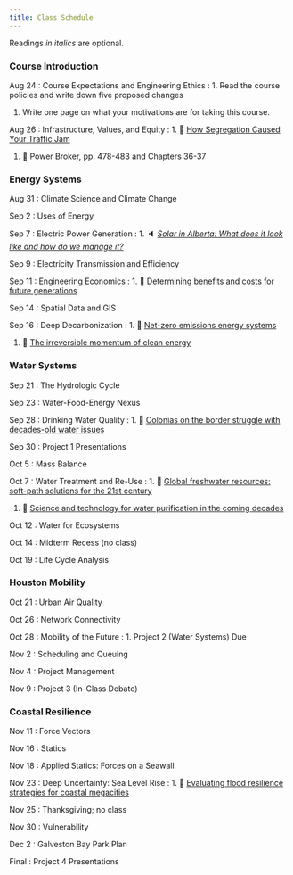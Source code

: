 ```yaml
---
title: Class Schedule
---
```


Readings *in italics* are optional.

### Course Introduction

Aug 24
: Course Expectations and Engineering Ethics
: 1. Read the course policies and write down five proposed changes
  1. Write one page on what your motivations are for taking this course.

Aug 26
: Infrastructure, Values, and Equity
: 1. 📰 [How Segregation Caused Your Traffic Jam](https://www.nytimes.com/interactive/2019/08/14/magazine/traffic-atlanta-segregation.html)
  1. 📖 Power Broker, pp. 478-483 and Chapters 36-37

### Energy Systems

Aug 31
: Climate Science and Climate Change

Sep 2
: Uses of Energy

Sep 7
: Electric Power Generation
: 1. 🔈 *[Solar in Alberta: What does it look like and how do we manage it? ](https://www.energyvsclimate.com/p/solar-alberta-podcast)*

Sep 9
: Electricity Transmission and Efficiency

Sep 11
: Engineering Economics
: 1. 📰 [Determining benefits and costs for future generations](https://doi.org/10.1126/science.1235665)

Sep 14
: Spatial Data and GIS

Sep 16
: Deep Decarbonization
: 1. 📰 [Net-zero emissions energy systems](https://doi.org/10.1126/science.aas9793)
  1. 📰 [The irreversible momentum of clean energy](https://doi.org/10.1126/science.aam6284)

### Water Systems

Sep 21
: The Hydrologic Cycle

Sep 23
: Water-Food-Energy Nexus

Sep 28
: Drinking Water Quality
: 1. 📰 [Colonias on the border struggle with decades-old water issues](https://www.texastribune.org/2017/08/22/colonias-border-struggle-decades-old-water-issues/)

Sep 30
: Project 1 Presentations

Oct 5
: Mass Balance

Oct 7
: Water Treatment and Re-Use
: 1. 📰 [Global freshwater resources: soft-path solutions for the 21st century](https://doi.org/10.1126/science.1089967)
  1. 📰 [Science and technology for water purification in the coming decades](https://doi.org/10.1038/nature06599)

Oct 12
: Water for Ecosystems

Oct 14
: Midterm Recess (no class)

Oct 19
: Life Cycle Analysis

### Houston Mobility

Oct 21
: Urban Air Quality

Oct 26
: Network Connectivity

Oct 28
: Mobility of the Future
:  1. Project 2 (Water Systems) Due

Nov 2
: Scheduling and Queuing

Nov 4
: Project Management

Nov 9
: Project 3 (In-Class Debate)

### Coastal Resilience

Nov 11
: Force Vectors

Nov 16
: Statics

Nov 18
: Applied Statics: Forces on a Seawall

Nov 23
: Deep Uncertainty: Sea Level Rise
: 1. 📰 [Evaluating flood resilience strategies for coastal megacities](https://doi.org/10.1126/science.1248222)

Nov 25
: Thanksgiving; no class

Nov 30
: Vulnerability

Dec 2
: Galveston Bay Park Plan

Final
: Project 4 Presentations
